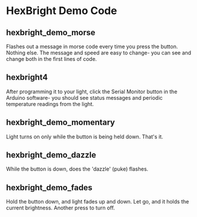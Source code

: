 HexBright Demo Code 
=======================

hexbright_demo_morse
--------------------
Flashes out a message in morse code every time you press the button.  Nothing 
else.  The message and speed are easy to change- you can see and change both 
in the first lines of code.

hexbright4
---------------------
After programming it to your light, click the Serial Monitor button in the 
Arduino software- you should see status messages and periodic temperature 
readings from the light.

hexbright_demo_momentary
------------------------  
Light turns on only while the button is being held down.  That's it.

hexbright_demo_dazzle
---------------------
While the button is down, does the 'dazzle' (puke) flashes.

hexbright_demo_fades
--------------------  
Hold the button down, and light fades up and down.  Let go, and it holds the 
current brightness.  Another press to turn off.
